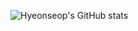 ![Hyeonseop's GitHub stats](https://github-readme-stats.vercel.app/api?username=Hyeonseop&show_icons=true&theme=radical)
